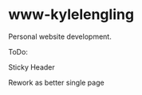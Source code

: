 # www-kylelengling
Personal website development. 


ToDo:

Sticky Header

Rework as better single page
